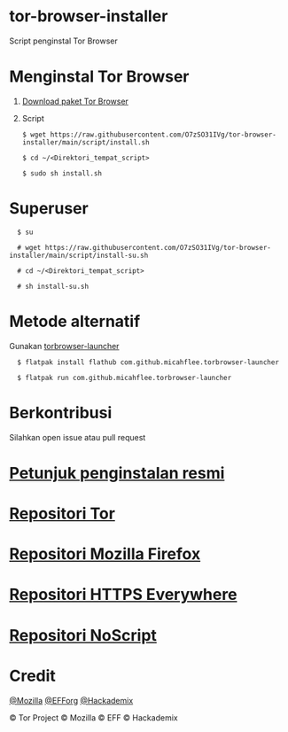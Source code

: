 # tor-browser-installer
Script penginstal Tor Browser
# Menginstal Tor Browser
1. [Download paket Tor Browser](https://www.torproject.org/download/languages/)
2. Script

       $ wget https://raw.githubusercontent.com/O7zSO31IVg/tor-browser-installer/main/script/install.sh 
 
       $ cd ~/<Direktori_tempat_script>

       $ sudo sh install.sh

# Superuser

      $ su

      # wget https://raw.githubusercontent.com/O7zSO31IVg/tor-browser-installer/main/script/install-su.sh 

      # cd ~/<Direktori_tempat_script>

      # sh install-su.sh

# Metode alternatif
Gunakan [torbrowser-launcher](https://github.com/micahflee/torbrowser-launcher)

      $ flatpak install flathub com.github.micahflee.torbrowser-launcher

      $ flatpak run com.github.micahflee.torbrowser-launcher

# Berkontribusi
Silahkan open issue atau pull request
# [Petunjuk penginstalan resmi](https://tb-manual.torproject.org/installation/)
# [Repositori Tor](https://gitweb.torproject.org/tor.git)
# [Repositori Mozilla Firefox](https://hg.mozilla.org/mozilla-central/)
# [Repositori HTTPS Everywhere](https://github.com/EFForg/https-everywhere/)
# [Repositori NoScript](https://github.com/hackademix/noscript)
# Credit
[@Mozilla](https://github.com/mozilla/) [@EFForg](https://github.com/EFForg) [@Hackademix](https://github.com/hackademix)


© Tor Project © Mozilla © EFF © Hackademix
